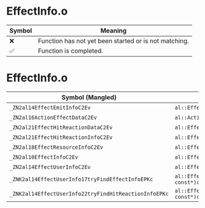 # EffectInfo.o
| Symbol | Meaning 
| ------------- | ------------- 
| :x: | Function has not yet been started or is not matching. 
| :white_check_mark: | Function is completed. 


# EffectInfo.o
| Symbol (Mangled) | Symbol (Demangled) | Decompiled? |
| ------------- |  ------------- | ------------- |
| `_ZN2al14EffectEmitInfoC2Ev` | `al::EffectEmitInfo::EffectEmitInfo(void)` | :white_check_mark: |
| `_ZN2al16ActionEffectDataC2Ev` | `al::ActionEffectData::ActionEffectData(void)` | :white_check_mark: |
| `_ZN2al21EffectHitReactionDataC2Ev` | `al::EffectHitReactionData::EffectHitReactionData(void)` | :white_check_mark: |
| `_ZN2al21EffectHitReactionInfoC2Ev` | `al::EffectHitReactionInfo::EffectHitReactionInfo(void)` | :white_check_mark: |
| `_ZN2al18EffectResourceInfoC2Ev` | `al::EffectResourceInfo::EffectResourceInfo(void)` | :white_check_mark: |
| `_ZN2al10EffectInfoC2Ev` | `al::EffectInfo::EffectInfo(void)` | :white_check_mark: |
| `_ZN2al14EffectUserInfoC2Ev` | `al::EffectUserInfo::EffectUserInfo(void)` | :white_check_mark: |
| `_ZNK2al14EffectUserInfo17tryFindEffectInfoEPKc` | `al::EffectUserInfo::tryFindEffectInfo(char const*)const` | :white_check_mark: |
| `_ZNK2al14EffectUserInfo22tryFindHitReactionInfoEPKc` | `al::EffectUserInfo::tryFindHitReactionInfo(char const*)const` | :white_check_mark: |
